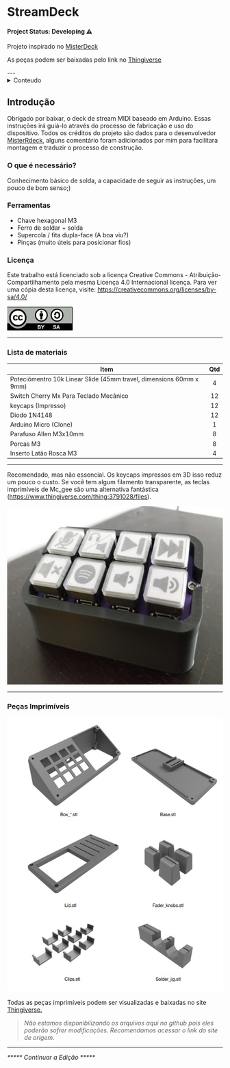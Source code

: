 # StreamDeck

#### Project Status:  Developing ⚠️

Projeto inspirado no  <a href="https://www.thingiverse.com/thing:4627779">MisterDeck</a> 

As peças podem ser baixadas pelo link no <a href="https://www.thingiverse.com/thing:4627779">Thingiverse</a> 

<div id="top"></div>
---

<!-- TABLE OF CONTENTS -->
<details>
  <summary>Conteudo</summary>
  <ol>
    <li><a href="#Introdução">Introdução</a></li>
    <li><a href="#Lista-de-materiais">Peças do projeto</a></li>
    <li><a href="#impressao">Configurações de impressão</a></li>
    <li><a href="#solda">Ligações e Solda</a></li>
    <li><a href="#montagem">Montagem</a></li>
    <li><a href="#arduino">Configuração Arduino</a></li>
    <li><a href="#obs">Configuração OBS</a></li>
  </ol>
</details>



<!-- ABOUT THE PROJECT -->
## Introdução 
<!--
<div align="center">
  <img src="img/about.jpeg"  width="500" height="332"> 
 </div> 
-->
Obrigado por baixar, o deck de stream MIDI baseado em Arduino. Essas instruções
irá guiá-lo através do processo de fabricação e uso do dispositivo. Todos os créditos do projeto são dados para o desenvolvedor <a href="https://www.twitch.tv/mister_ofcl">MisterRdeck</a>, alguns comentário foram adicionados por mim para facilitara montagem e traduzir o processo de construção.

### O que é necessário?
Conhecimento básico de solda, a capacidade de seguir as instruções, um pouco de bom senso;)

### Ferramentas
* Chave hexagonal M3
* Ferro de soldar + solda
* Supercola / fita dupla-face (A boa viu?)
* Pinças (muito úteis para posicionar fios)

### Licença
Este trabalho está licenciado sob a licença Creative Commons - Atribuição-Compartilhamento pela mesma Licença 4.0 Internacional
licença. Para ver uma cópia desta licença, visite: https://creativecommons.org/licenses/by-sa/4.0/

<div align="left">
  <img src="https://raw.githubusercontent.com/renatoaugustii/StreamDeck/main/img/Licenca.jpg"  width="153" height="56"> 
 </div> 


---

### Lista de materiais

Item | Qtd 
---- | :----:
Poteciômentro 10k Linear Slide (45mm travel, dimensions 60mm x 9mm) | 4
Switch Cherry Mx Para Teclado Mecânico | 12
keycaps (Impresso) | 12
Diodo 1N4148 | 12
Arduino Micro (Clone) | 1
Parafuso Allen M3x10mm | 8
Porcas M3 | 8
Inserto Latão Rosca M3 | 4

---

Recomendado, mas não essencial. Os keycaps impressos em 3D isso reduz um pouco o custo.
Se você tem algum filamento transparente, as teclas imprimíveis de Mc_gee são uma alternativa fantástica
(https://www.thingiverse.com/thing:3791028/files).

<div align="left">
  <img src="img/teclas.jpg"  width="616" height="416"> 
 </div> 

---

### Peças Imprimíveis

<div align="left">
  <img src="img/imprimivel.jpg"  width="545" height="638"> 
 </div> 

Todas as peças imprimíveis podem ser visualizadas e baixadas no site <a href="https://www.thingiverse.com/thing:4627779">Thingiverse.</a> 

><i> Não estamos disponibilizando os arquivos aqui no github pois eles poderão sofrer modificações. Recomendamos acessar o link do site de origem.

---


***** Continuar a Edição *****
